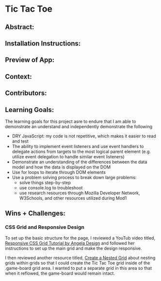 # Tic Tac Toe

## Abstract:
[//]: <> (Briefly describe what you built and its features. What problem is the app solving? How does this application solve that problem?)

## Installation Instructions:
[//]: <> (What steps does a person have to take to get your app cloned down and running?)

## Preview of App:
[//]: <> (Provide ONE gif or screenshot of your application - choose the "coolest" piece of functionality to show off.)

## Context:
[//]: <> (Give some context for the project here. How long did you have to work on it? How far into the Turing program are you?)

## Contributors:
[//]: <> (Who worked on this application? Link to their GitHubs.)

## Learning Goals:
[//]: <> (What were the learning goals of this project? What tech did you work with?)

The learning goals for this project asre to endure that I am able to demonstrate an understand and independently demonstrate the following
 - DRY JavaScript: my code is not repetitive, which makes it easier to read and test
 - The ability to implement event listeners and use event handlers to delegate actions from targets to the most logical parent element (e.g. utilize event delegation to handle similar event listeners)
 - Demonstrate an understanding of the differences between the data model and how the data is displayed on the DOM
 - Use for loops to iterate through DOM elements
 - Use a problem solving process to break down large problems:
   - solve things step-by-step
   - use console.log to troubleshoot
   - use research resources through Mozilla Developer Network, W3Schools, and other resources utilized during Mod1

## Wins + Challenges:
[//]: <> (What are 2-3 wins you have from this project? What were some challenges you faced - and how did you get over them?)
### CSS Grid and Responsive Design
To set up the basic structure for the page, I reviewed a YouTub video titled, [Responsive CSS Grid Tutorial by Angela Design](https://www.youtube.com/watch?v=68O6eOGAGqA) and followed her instructions to set up the main grid and make the design responsive.

I then reviewed another resource titled, [Create a Nested Grid](https://www.quackit.com/css/grid/tutorial/create_a_nested_grid.cfm#:~:text=Grid%20items%20can%20become%20grids,and%20it%20becomes%20a%20grid.) about nesting grids within grids so that I could create the Tic Tac Toe grid inside of the .game-board grid area. I wanted to put a separate grid in this area so that when it reflowed, the game-board would remain intact.
